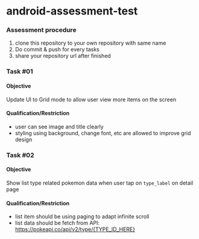 # android-assessment-test

### Assessment procedure
1. clone this repository to your own repository with same name
2. Do commit & push for every tasks
3. share your repository url after finished

### Task #01
#### Objective
Update UI to Grid mode to allow user view more items on the screen

#### Qualification/Restriction
- user can see image and title clearly
- styling using background, change font, etc are allowed to improve grid design

### Task #02
#### Objective
Show list type related pokemon data when user tap on ```type_label``` on detail page

#### Qualification/Restriction
- list item should be using paging to adapt infinite scroll
- list data should be fetch from API: https://pokeapi.co/api/v2/type/{TYPE_ID_HERE}
